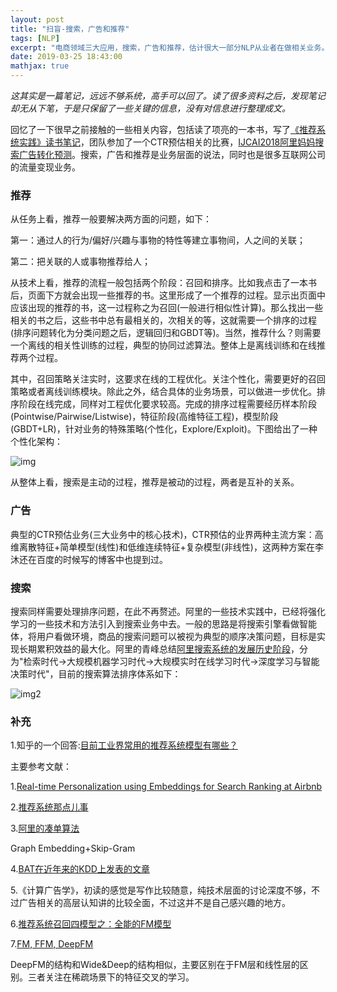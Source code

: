 ```yaml
---
layout: post
title: "扫盲-搜索，广告和推荐"
tags: [NLP]
excerpt: "电商领域三大应用，搜索，广告和推荐，估计很大一部分NLP从业者在做相关业务。因此，有必要给自己扫个盲。"
date: 2019-03-25 18:43:00
mathjax: true
---
```


<script type="text/javascript" src="http://cdn.mathjax.org/mathjax/latest/MathJax.js?config=default"></script>

_这其实是一篇笔记，远远不够系统，高手可以回了。读了很多资料之后，发现笔记却无从下笔，于是只保留了一些关键的信息，没有对信息进行整理成文。_

回忆了一下很早之前接触的一些相关内容，包括读了项亮的一本书，写了[《推荐系统实践》读书笔记](https://zhpmatrix.github.io/2018/06/25/recsys-rethinking/)，团队参加了一个CTR预估相关的比赛，[IJCAI2018阿里妈妈搜索广告转化预测](https://zhpmatrix.github.io/2018/06/18/alimama-ctr/)。搜索，广告和推荐是业务层面的说法，同时也是很多互联网公司的流量变现业务。

### 推荐

从任务上看，推荐一般要解决两方面的问题，如下：

第一：通过人的行为/偏好/兴趣与事物的特性等建立事物间，人之间的关联；

第二：把关联的人或事物推荐给人；

从技术上看，推荐的流程一般包括两个阶段：召回和排序。比如我点击了一本书后，页面下方就会出现一些推荐的书。这里形成了一个推荐的过程。显示出页面中应该出现的推荐的书，这一过程称之为召回(一般进行相似性计算)。那么找出一些相关的书之后，这些书中总有最相关的，次相关的等，这就需要一个排序的过程(排序问题转化为分类问题之后，逻辑回归和GBDT等)。当然，推荐什么？则需要一个离线的相关性训练的过程，典型的协同过滤算法。整体上是离线训练和在线推荐两个过程。

其中，召回策略关注实时，这要求在线的工程优化。关注个性化，需要更好的召回策略或者离线训练模块。除此之外，结合具体的业务场景，可以做进一步优化。排序阶段在线完成，同样对工程优化要求较高。完成的排序过程需要经历样本阶段(Pointwise/Pairwise/Listwise)，特征阶段(高维特征工程)，模型阶段(GBDT+LR)，针对业务的特殊策略(个性化，Explore/Exploit)。下图给出了一种个性化架构：

![img](http://wx1.sinaimg.cn/mw690/aba7d18bgy1g1f52temuaj20hs0g0n0g.jpg)

从整体上看，搜索是主动的过程，推荐是被动的过程，两者是互补的关系。

### 广告

典型的CTR预估业务(三大业务中的核心技术)，CTR预估的业界两种主流方案：高维离散特征+简单模型(线性)和低维连续特征+复杂模型(非线性)，这两种方案在李沐还在百度的时候写的博客中也提到过。

### 搜索

搜索同样需要处理排序问题，在此不再赘述。阿里的一些技术实践中，已经将强化学习的一些技术和方法引入到搜索业务中去。一般的思路是将搜索引擎看做智能体，将用户看做环境，商品的搜索问题可以被视为典型的顺序决策问题，目标是实现长期累积效益的最大化。阿里的青峰总结[阿里搜索系统的发展历史阶段](https://102.alibaba.com/detail?id=189)，分为"检索时代->大规模机器学习时代->大规模实时在线学习时代->深度学习与智能决策时代"，目前的搜索算法排序体系如下：

![img2](http://5b0988e595225.cdn.sohucs.com/images/20180930/997b10504211420ba5bfb1f6a8964fb5.jpeg)

### 补充

1.知乎的一个回答:[目前工业界常用的推荐系统模型有哪些？](https://www.zhihu.com/question/314773668)


主要参考文献：

1.[Real-time Personalization using Embeddings for Search Ranking at Airbnb](https://www.kdd.org/kdd2018/accepted-papers/view/real-time-personalization-using-embeddings-for-search-ranking-at-airbnb)

2.[推荐系统那点儿事](https://blog.csdn.net/xingoo_/article/details/86143465)

3.[阿里的凑单算法](https://mp.weixin.qq.com/s/diIzbc0tpCW4xhbIQu8mCw?)

Graph Embedding+Skip-Gram

4.[BAT在近年来的KDD上发表的文章](https://www.jiqizhixin.com/articles/2018-12-28-12)

5.《计算广告学》，初读的感觉是写作比较随意，纯技术层面的讨论深度不够，不过广告相关的高层认知讲的比较全面，不过这并不是自己感兴趣的地方。

6.[推荐系统召回四模型之：全能的FM模型](https://zhuanlan.zhihu.com/p/58160982)

7.[FM, FFM, DeepFM](https://zhuanlan.zhihu.com/p/61096338?utm_source=qq&utm_medium=social&utm_oi=52727124066304)

DeepFM的结构和Wide&Deep的结构相似，主要区别在于FM层和线性层的区别。三者关注在稀疏场景下的特征交叉的学习。


















